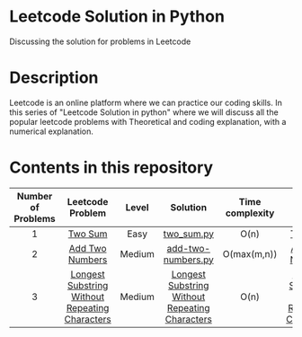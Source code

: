 # Leetcode Solution in Python

Discussing the solution for problems in Leetcode

# Description
Leetcode is an online platform where we can practice our coding skills. In this series of "Leetcode Solution in python" where we will discuss all the popular leetcode problems with Theoretical and coding explanation, with a numerical explanation. 

# Contents in this repository

|Number of Problems| Leetcode Problem | Level | Solution |Time complexity| Tutorial Video | 
|:-:|:-:|:-:|:-:|:-:|:-:|
| 1 | [Two Sum](https://leetcode.com/problems/two-sum/) | Easy | [two_sum.py](https://github.com/Anjitha95/leetcodeinpython/blob/master/solution/two_sum.py) | O(n) | [Two sum](https://www.youtube.com/watch?v=s-xynO6Aiew)| 
|2| [Add Two Numbers](https://leetcode.com/problems/add-two-numbers/) | Medium | [add-two-numbers.py](https://github.com/Anjitha95/leetcodeinpython/blob/master/solution/add-two-numbers.py)| O(max(m,n)) | [Add Two Numbers](https://www.youtube.com/watch?v=A3SesnRsZx8)|
| 3| [Longest Substring Without Repeating Characters](https://leetcode.com/problems/longest-substring-without-repeating-characters/)| Medium | [Longest Substring Without Repeating Characters](https://github.com/Anjitha95/leetcodeinpython/blob/master/solution/lengthoflongestsubstring.py) | O(n) |[Longest Substring Without Repeating Characters]()|
